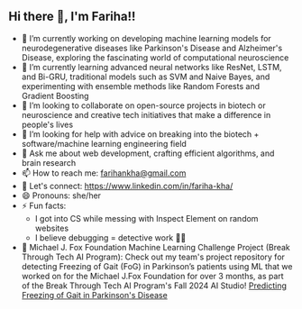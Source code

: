 ## Hi there 👋, I'm Fariha!!

<!--
**FarihaKha/FarihaKha** is a ✨ _special_ ✨ repository because its `README.md` (this file) appears on your GitHub profile.

Here are some ideas to get you started:
-->

- 🔭 I’m currently working on developing machine learning models for neurodegenerative diseases like Parkinson's Disease and Alzheimer's Disease, exploring the fascinating world of computational neuroscience
- 🌱 I’m currently learning advanced neural networks like ResNet, LSTM, and Bi-GRU, traditional models such as SVM and Naive Bayes, and experimenting with ensemble methods like Random Forests and Gradient Boosting
- 👯 I’m looking to collaborate on open-source projects in biotech or neuroscience and creative tech initiatives that make a difference in people's lives
- 🤔 I’m looking for help with advice on breaking into the biotech + software/machine learning engineering field
- 💬 Ask me about web development, crafting efficient algorithms, and brain research
- 📫 How to reach me: farihankha@gmail.com
- 💌 Let's connect: https://www.linkedin.com/in/fariha-kha/
- 😄 Pronouns: she/her
- ⚡ Fun facts:
    - I got into CS while messing with Inspect Element on random websites
    - I believe debugging = detective work 🕵️‍♂️
- 📂 Michael J. Fox Foundation Machine Learning Challenge Project (Break Through Tech AI Program):
Check out my team's project repository for detecting Freezing of Gait (FoG) in Parkinson’s patients using ML that we worked on for the Michael J.Fox Foundation for over 3 months, as part of the Break Through Tech AI Program's Fall 2024 AI Studio! [Predicting Freezing of Gait in Parkinson's Disease](https://github.com/EmilyCarroll-del/Predicting-Freezing-of-Gait-in-Parkinson-s-Disease-Using-ML)
